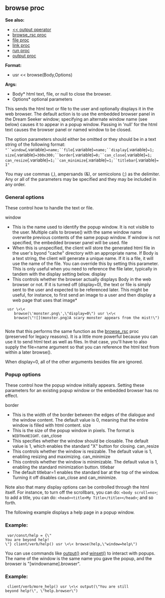 ## browse proc
**See also:**
*   [\<\< output operator](/ref/operator/%3c%3c/output.md) 
*   [browse_rsc proc](/ref/proc/browse_rsc.md) 
*   [file proc](/ref/proc/file.md) 
*   [link proc](/ref/proc/link.md) 
*   [run proc](/ref/proc/run.md) 
*   [output proc](/ref/proc/output.md) 
<!-- -->
**Format:**
*   usr \<\< browse(Body,Options)
<!-- -->
**Args:**
*   Body* html text, file, or null to close the browser.
*   Options* optional parameters


This sends the html text or file to the user and optionally
displays it in the web browser. The default action is to use the
embedded browser panel in the Dream Seeker window; specifying an
alternate window name (see below) causes it to appear in a popup window.
Passing in \'null\' for the html text causes the browser panel or named
window to be closed. 

The option parameters should either be
omitted or they should be in a text string of the following format:
` "``window`{.variable}`=name;``file`{.variable}`=name;``display`{.variable}`=1;`\
`size`{.variable}`=300x300;``border`{.variable}`=0;``can_close`{.variable}`=1;`\
`can_resize`{.variable}`=1;``can_minimize`{.variable}`=1;``titlebar`{.variable}`=1" `


You may use commas (,), ampersands (&), or semicolons (;) as
the delimiter. Any or all of the parameters may be specified and they
may be included in any order.
### General options
These control how to handle the text or file. 


window
*   This is the name used to identify the popup window. It is not
    visible to the user. Multiple calls to browse() with the same window
    name overwrite previous contents of the same popup window. If window
    is not specified, the embedded browser panel will be used.
file
*   When this is unspecified, the client will store the generated html
    file in the user\'s byond \"cache\" directory with an appropriate
    name. If Body is a text string, the client will generate a unique
    name. If it is a file, it will use the name of the file. You can
    override this by setting this parameter. This is only useful when
    you need to reference the file later, typically in tandem with the
    display setting below.
display
*   This controls whether the browser actually displays Body in the web
    browser or not. If it is turned off (display=0), the text or file is
    simply sent to the user and expected to be referenced later. This
    might be useful, for instance, to first send an image to a user and
    then display a web page that uses that image* 
```
 usr \<\<
    browse(\'monster.png\',\"display=0\") usr \<\<
    browse(\"![](monster.png)A scary monster appears from the mist!\")
    
```
 Note that this performs the same function as the
    [browse_rsc](/ref/proc/browse_rsc.md)  proc (preserved for legacy reasons).
    It is a little more powerful because you can use it to send html
    text as well as files. In that case, you\'ll have to also supply the
    file=name argument so that you can reference the html text from
    within a later browse(). 

 When display=0, all of the other
    arguments besides file are ignored.
### Popup options
These control how the popup window initially appears. Setting these
parameters for an existing popup window or the embedded browser has no
effect. 


border
*   This is the width of the border between the edges of the dialogue
    and the window content. The default value is 0, meaning that the
    entire window is filled with html content.
size
*   This is the size of the popup window in pixels. The format is
    `WIDTHxHEIGHT`.
can_close
*   This specifies whether the window should be closable. The default
    value is 1, which enables the standard \"X\" button for closing.
can_resize
*   This controls whether the window is resizable. The default value is
    1, enabling resizing and maximizing.
can_minimize
*   This controls whether the window is minimizable. The default value
    is 1, enabling the standard minimization button.
titlebar
*   The default titlebar=1 enables the standard bar at the top of the
    window. Turning it off disables can_close and can_minimize.


Note also that many display options can be controlled through
the html itself. For instance, to turn off the scrollbars, you can do:
`<body scroll=no>`; to add a title, you can do:
`<head><title>My Title</title></head>`; and so forth. 

The
following example displays a help page in a popup window.
### Example:

```
 var/const/help = {\"
You are beyond help!
\"} client/verb/help() usr \<\< browse(help,\"window=help\") 
```

You can use commands like [output()](/ref/proc/output.md)  and
[winset()](/ref/proc/winset.md) to interact with popups. The name of the
window is the same name you gave the popup, and the browser is
\"\[windowname\].browser\".
### Example:

```
 client/verb/more_help() usr \<\< output(\"You are still
beyond help!\", \"help.browser\") 
```
